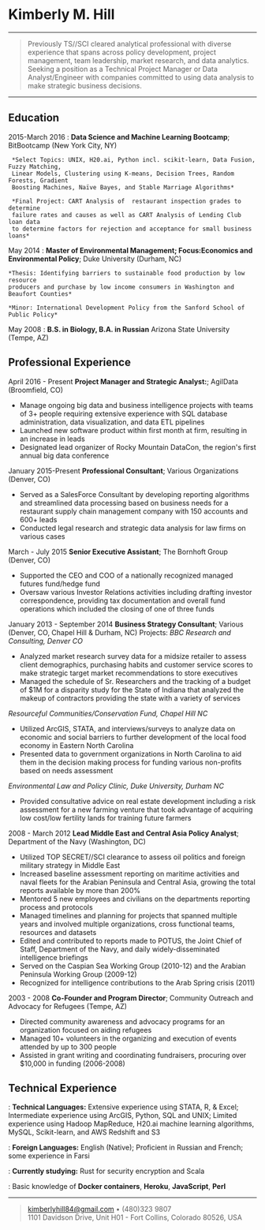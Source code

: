 Kimberly M. Hill
============

----

>  Previously TS//SCI cleared analytical professional with diverse  
>  experience that spans across policy development, project management,
>  team leadership, market research, and data analytics. Seeking a position 
>  as a Technical Project Manager or Data Analyst/Engineer with companies 
>  committed to using data analysis to make strategic business decisions. 


----

Education
---------

2015-March 2016
:   **Data Science and Machine Learning Bootcamp**; BitBootcamp (New York City, NY)

     *Select Topics: UNIX, H20.ai, Python incl. scikit-learn, Data Fusion, Fuzzy Matching, 
     Linear Models, Clustering using K-means, Decision Trees, Random Forests, Gradient 
     Boosting Machines, Naïve Bayes, and Stable Marriage Algorithms*
    
     *Final Project: CART Analysis of  restaurant inspection grades to determine 
     failure rates and causes as well as CART Analysis of Lending Club loan data 
     to determine factors for rejection and acceptance for small business loans*

May 2014
:   **Master of Environmental Management; Focus:Economics and Environmental Policy**; 
    Duke University (Durham, NC) 
    
    *Thesis: Identifying barriers to sustainable food production by low resource 
    producers and purchase by low income consumers in Washington and Beaufort Counties*
     
    *Minor: International Development Policy from the Sanford School of Public Policy*
    
May 2008
:   **B.S. in Biology, B.A. in Russian** Arizona State University (Tempe, AZ) 
    

Professional Experience
----------

April 2016 - Present
**Project Manager and Strategic Analyst:**; AgilData (Broomfield, CO)
* Manage ongoing big data and business intelligence projects with teams of 3+ people 
  requiring extensive experience with SQL database administration, data visualization, 
  and data ETL pipelines
* Launched new software product within first month at firm, resulting in an increase in leads
* Designated lead organizer of Rocky Mountain DataCon, the region's first annual big data conference


January 2015-Present
**Professional Consultant**; Various Organizations (Denver, CO)
* Served as a SalesForce Consultant by developing reporting algorithms and streamlined 
  data processing based on business needs for a restaurant supply chain management company with 150 accounts and 600+ leads
* Conducted legal research and strategic data analysis for law firms on various cases


March - July 2015
**Senior Executive Assistant**; The Bornhoft Group (Denver, CO)
* Supported the CEO and COO of a nationally recognized managed futures fund/hedge fund
* Oversaw various Investor Relations activities including drafting investor correspondence,
  providing tax documentation and overall fund operations which included the closing of one of three funds


January 2013 - September 2014
**Business Strategy Consultant**; Various (Denver, CO, Chapel Hill & Durham, NC)
Projects:
*BBC Research and Consulting, Denver CO*
* Analyzed market research survey data for a midsize retailer to assess client demographics, purchasing habits and customer service scores to make strategic target market recommendations to store executives 
* Managed the schedule of Sr. Researchers and the tracking of a budget of $1M for a disparity study for the State of Indiana that analyzed the makeup of contractors providing the state with a variety of services 

*Resourceful Communities/Conservation Fund, Chapel Hill NC*
* Utilized ArcGIS, STATA, and interviews/surveys to analyze data on economic and social barriers to further development of the local food economy in Eastern North Carolina
* Presented data to government organizations in North Carolina to aid them in the decision making process for funding various non-profits based on needs assessment

*Environmental Law and Policy Clinic, Duke University, Durham NC*
* Provided consultative advice on real estate development including a risk assessment for a new farming venture that took advantage of acquiring low cost/low fertility lands for training future farmers


2008 - March 2012
**Lead Middle East and Central Asia Policy Analyst**; Department of the Navy (Washington, DC)
* Utilized TOP SECRET//SCI clearance to assess oil politics and foreign military strategy in Middle East 
* Increased baseline assessment reporting on maritime activities and naval fleets for the Arabian Peninsula and Central Asia, growing the total reports available by more than 200%
* Mentored 5 new employees and civilians on the departments reporting process and protocols 
* Managed timelines and planning for projects that spanned multiple years and involved multiple organizations, cross functional teams, resources and datasets 
* Edited and contributed to reports made to POTUS, the Joint Chief of Staff, Department of the Navy, and daily widely-disseminated intelligence briefings
* Served on the Caspian Sea Working Group (2010-12) and the Arabian Peninsula Working Group (2009-12)
* Recognized for intelligence contributions to the Arab Spring crisis (2011)


2003 - 2008
**Co-Founder and Program Director**; Community Outreach and Advocacy for Refugees (Tempe, AZ)
* Directed community awareness and advocacy programs for an organization focused on aiding refugees
* Managed 10+ volunteers in the organizing and execution of events attended by up to 300 people
* Assisted in grant writing and coordinating fundraisers, procuring over $10,000 in funding (2006-2008)



Technical Experience
--------------------


:   **Technical Languages:** Extensive experience using STATA, R, & Excel;
     Intermediate experience using ArcGIS, Python, SQL and UNIX; 
     Limited experience using Hadoop MapReduce, H20.ai machine learning 
     algorithms, MySQL, Scikit-learn, and AWS Redshift and S3
     

:   **Foreign Languages:** English (Native); Proficient in Russian and French; some experience in Farsi

:   **Currently studying:** Rust for security encryption and Scala

:   Basic knowledge of  **Docker containers**, **Heroku**, **JavaScript**, **Perl**

[ref]: https://github.com/RustyTuna

----

> <kimberlyhill84@gmail.com> • (480)323 9807 \
> 1101 Davidson Drive, Unit H01 - Fort Collins, Colorado 80526, USA
